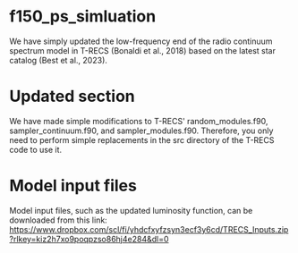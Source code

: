 # f150_ps_simluation
We have simply updated the low-frequency end of the radio continuum spectrum model in T-RECS (Bonaldi et al., 2018) based on the latest star catalog (Best et al., 2023).

# Updated section
We have made simple modifications to T-RECS' random_modules.f90, sampler_continuum.f90, and sampler_modules.f90.   Therefore, you only need to perform simple replacements in the src directory of the T-RECS code to use it.

# Model input files
Model input files, such as the updated luminosity function, can be downloaded from this link: https://www.dropbox.com/scl/fi/yhdcfxyfzsyn3ecf3y6cd/TRECS_Inputs.zip?rlkey=kiz2h7xo9poqpzso86hj4e284&dl=0
